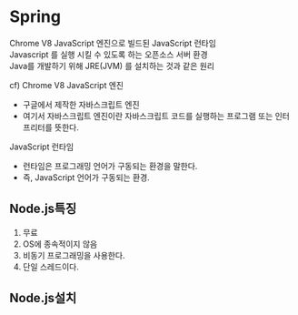 # Spring
Chrome V8 JavaScript 엔진으로 빌드된 JavaScript 런타임 <br>
Javascript 를 실행 시킬 수 있도록 하는 오픈소스 서버 환경 <br>
Java를 개발하기 위해 JRE(JVM) 를 설치하는 것과 같은 원리 <br>

cf)
Chrome V8 JavaScript 엔진
 - 구글에서 제작한 자바스크립트 엔진
 - 여기서 자바스크립트 엔진이란 자바스크립트 코드를 실행하는 프로그램 또는 인터프리터를 뜻한다.

JavaScript 런타임
 - 런타임은 프로그래밍 언어가 구동되는 환경을 말한다.
 - 즉, JavaScript 언어가 구동되는 환경.

## Node.js특징
1. 무료
2. OS에 종속적이지 않음
3. 비동기 프로그래밍을 사용한다.
4. 단일 스레드이다.

## Node.js설치




